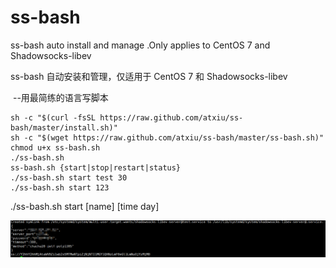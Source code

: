 # ss-bash
  ss-bash auto install and manage .Only applies to CentOS 7 and Shadowsocks-libev
  
  ss-bash 自动安装和管理，仅适用于 CentOS 7 和 Shadowsocks-libev
  
  --用最简练的语言写脚本
  
```
sh -c "$(curl -fsSL https://raw.github.com/atxiu/ss-bash/master/install.sh)"
sh -c "$(wget https://raw.github.com/atxiu/ss-bash/master/ss-bash.sh)"
chmod u+x ss-bash.sh
./ss-bash.sh
ss-bash.sh {start|stop|restart|status}
./ss-bash.sh start test 30
./ss-bash.sh start 123
```
./ss-bash.sh start [name] [time day]

![Snipaste_2018-01-01_09-33-50](Snipaste_2018-01-01_09-33-50.png)
